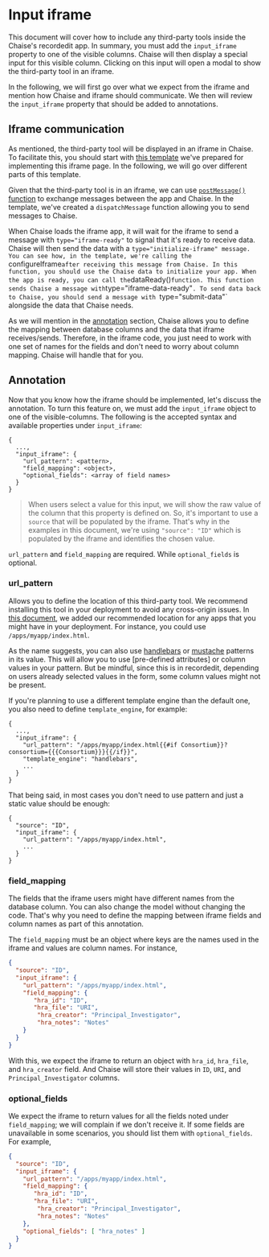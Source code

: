 # Input iframe

This document will cover how to include any third-party tools inside the Chaise's recordedit app. In summary, you must add the `input_iframe` property to one of the visible columns. Chaise will then display a special input for this visible column. Clicking on this input will open a modal to show the third-party tool in an iframe.

In the following, we will first go over what we expect from the iframe and mention how Chaise and iframe should communicate. We then will review the `input_iframe` property that should be added to annotations.

## Iframe communication

As mentioned, the third-party tool will be displayed in an iframe in Chaise. To facilitate this, you should start with [this template](input-iframe-template.html) we've prepared for implementing this iframe page. In the following, we will go over different parts of this template.

Given that the third-party tool is in an iframe, we can use [`postMessage()` function](https://developer.mozilla.org/en-US/docs/Web/API/Window/postMessage) to exchange messages between the app and Chaise. In the template, we've created a `dispatchMessage` function allowing you to send messages to Chaise.

When Chaise loads the iframe app, it will wait for the iframe to send a message with `type="iframe-ready"` to signal that it's ready to receive data. Chaise will then send the data with a `type="initialize-iframe" message. You can see how, in the template, we're calling the `configureIframe` after receiving this message from Chaise. In this function, you should use the Chaise data to initialize your app. When the app is ready, you can call the `dataReady()` function. This function sends Chaise a message with `type="iframe-data-ready"`. To send data back to Chaise, you should send a message with `type="submit-data"` alongside the data that Chaise needs.

As we will mention in the [annotation](#annotation) section, Chaise allows you to define the mapping between database columns and the data that iframe receives/sends. Therefore, in the iframe code, you just need to work with one set of names for the fields and don't need to worry about column mapping. Chaise will handle that for you.

## Annotation

Now that you know how the iframe should be implemented, let's discuss the annotation. To turn this feature on, we must add the `input_iframe` object to one of the visible-columns. The following is the accepted syntax and available properties under `input_iframe`:

```
{
  ...,
  "input_iframe": {
    "url_pattern": <pattern>,
    "field_mapping": <object>,
    "optional_fields": <array of field names>
  }
}
```

> When users select a value for this input, we will show the raw value of the column that this property is defined on. So, it's important to use a `source` that will be populated by the iframe. That's why in the examples in this document, we're using `"source": "ID"` which is populated by the iframe and identifies the chosen value.

`url_pattern` and `field_mapping` are required. While `optional_fields` is optional.

### url_pattern

Allows you to define the location of this third-party tool. We recommend installing this tool in your deployment to avoid any cross-origin issues. In [this document](https://github.com/informatics-isi-edu/deriva-react-template/blob/main/docs/dev-docs/dev-guide.md#recommended-location-for-the-apps), we added our recommended location for any apps that you might have in your deployment. For instance, you could use `/apps/myapp/index.html`.

As the name suggests, you can also use [handlebars](handlebars.md) or [mustache](mustache-templating.md) patterns in its value. This will allow you to use [pre-defined attributes] or column values in your pattern. But be mindful, since this is in recordedit, depending on users already selected values in the form, some column values might not be present.

If you're planning to use a different template engine than the default one, you also need to define `template_engine`, for example:

```
{
  ...,
  "input_iframe": {
    "url_pattern": "/apps/myapp/index.html{{#if Consortium}}?consortium={{{Consortium}}}{{/if}}",
    "template_engine": "handlebars",
    ...
  }
}
```

That being said, in most cases you don't need to use pattern and just a static value should be enough:

```
{
  "source": "ID",
  "input_iframe": {
    "url_pattern": "/apps/myapp/index.html",
    ...
  }
}
```


### field_mapping

The fields that the iframe users might have different names from the database column. You can also change the model without changing the code. That's why you need to define the mapping between iframe fields and column names as part of this annotation.

The `field_mapping` must be an object where keys are the names used in the iframe and values are column names. For instance,

```json
{
  "source": "ID",
  "input_iframe": {
    "url_pattern": "/apps/myapp/index.html",
    "field_mapping": {
       "hra_id": "ID",
       "hra_file": "URI",
        "hra_creator": "Principal_Investigator",
        "hra_notes": "Notes"
    }
  }
}
```

With this, we expect the iframe to return an object with `hra_id`, `hra_file`, and `hra_creator` field. And Chaise will store their values in `ID`, `URI`, and `Principal_Investigator` columns.

### optional_fields

We expect the iframe to return values for all the fields noted under `field_mapping`; we will complain if we don't receive it. If some fields are unavailable in some scenarios, you should list them with `optional_fields`.   For example,

```json
{
  "source": "ID",
  "input_iframe": {
    "url_pattern": "/apps/myapp/index.html",
    "field_mapping": {
       "hra_id": "ID",
       "hra_file": "URI",
        "hra_creator": "Principal_Investigator",
        "hra_notes": "Notes"
    },
    "optional_fields": [ "hra_notes" ]
  }
}
```

